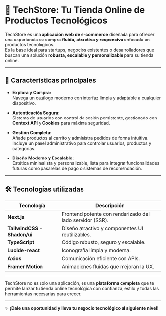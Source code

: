 # 🛒 TechStore: Tu Tienda Online de Productos Tecnológicos

TechStore es una **aplicación web de e-commerce** diseñada para ofrecer una experiencia de compra **fluida, atractiva y responsiva** enfocada en productos tecnológicos.  
Es la base ideal para startups, negocios existentes o desarrolladores que buscan una solución **robusta, escalable y personalizable** para su tienda online.

---

## 🚀 Características principales

- **Explora y Compra:**  
  Navega un catálogo moderno con interfaz limpia y adaptable a cualquier dispositivo.

- **Autenticación Segura:**  
  Sistema de usuarios con control de sesión persistente, gestionado con **Context API** y **Cookies** para máxima seguridad.

- **Gestión Completa:**  
  Añade productos al carrito y administra pedidos de forma intuitiva.  
  Incluye un panel administrativo para controlar usuarios, productos y categorías.

- **Diseño Moderno y Escalable:**  
  Estética minimalista y personalizable, lista para integrar funcionalidades futuras como pasarelas de pago o sistemas de recomendación.

---

## 🛠️ Tecnologías utilizadas

| Tecnología        | Descripción                                   |
|-------------------|-----------------------------------------------|
| **Next.js**       | Frontend potente con renderizado del lado servidor (SSR). |
| **TailwindCSS** + **Shadcn/ui** | Diseño atractivo y componentes UI reutilizables. |
| **TypeScript**    | Código robusto, seguro y escalable.            |
| **Lucide-react**  | Iconografía limpia y moderna.                   |
| **Axios**         | Comunicación eficiente con APIs.                |
| **Framer Motion** | Animaciones fluidas que mejoran la UX.         |

---

TechStore no es solo una aplicación, es una **plataforma completa** que te permite lanzar tu tienda online tecnológica con confianza, estilo y todas las herramientas necesarias para crecer.

---

✨ **¡Dale una oportunidad y lleva tu negocio tecnológico al siguiente nivel!**
